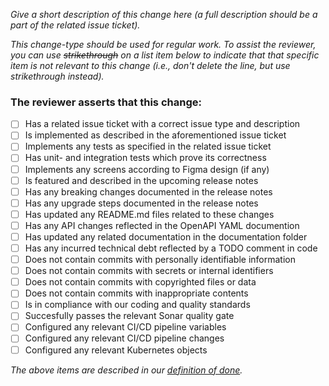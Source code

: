 *Give a short description of this change here (a full description should be a
part of the related issue ticket).*

*This change-type should be used for regular work. To assist the reviewer, you
can use ~~strikethrough~~ on a list item below to  indicate that that specific
item is not relevant to this change (i.e., don't delete the line, but use
strikethrough instead).*

### The reviewer asserts that this change:

- [ ] Has a related issue ticket with a correct issue type and description
- [ ] Is implemented as described in the aforementioned issue ticket
- [ ] Implements any tests as specified in the related issue ticket
- [ ] Has unit- and integration tests which prove its correctness
- [ ] Implements any screens according to Figma design (if any)
- [ ] Is featured and described in the upcoming release notes
- [ ] Has any breaking changes documented in the release notes
- [ ] Has any upgrade steps documented in the release notes
- [ ] Has updated any README.md files related to these changes
- [ ] Has any API changes reflected in the OpenAPI YAML documention
- [ ] Has updated any related documentation in the documentation folder
- [ ] Has any incurred technical debt reflected by a TODO comment in code
- [ ] Does not contain commits with personally identifiable information
- [ ] Does not contain commits with secrets or internal identifiers
- [ ] Does not contain commits with copyrighted files or data
- [ ] Does not contain commits with inappropriate contents
- [ ] Is in compliance with our coding and quality standards
- [ ] Succesfully passes the relevant Sonar quality gate
- [ ] Configured any relevant CI/CD pipeline variables
- [ ] Configured any relevant CI/CD pipeline changes
- [ ] Configured any relevant Kubernetes objects

*The above items are described in our [definition of done](./documentation/wow/definition-of-done.md).*

